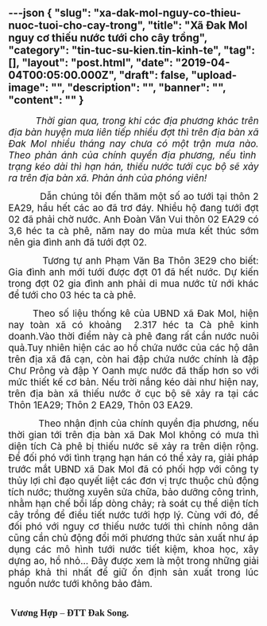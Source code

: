 ---json
{
    "slug": "xa-dak-mol-nguy-co-thieu-nuoc-tuoi-cho-cay-trong",
    "title": "Xã Đak Mol nguy cơ thiếu nước tưới cho cây trồng",
    "category": "tin-tuc-su-kien.tin-kinh-te",
    "tag": [],
    "layout": "post.html",
    "date": "2019-04-04T00:05:00.000Z",
    "draft": false,
    "upload-image": "",
    "description": "",
    "banner": "",
    "__content__": ""
}
---
<p style="text-align:justify"><em><span style="font-size:14.0pt">&nbsp; &nbsp; &nbsp; &nbsp; &nbsp;Thời gian qua, trong khi c&aacute;c địa phương kh&aacute;c tr&ecirc;n địa b&agrave;n huyện mưa li&ecirc;n tiếp nhiều đợt th&igrave; tr&ecirc;n địa b&agrave;n x&atilde; Đak Mol nhiều th&aacute;ng nay chưa c&oacute; một trận mưa n&agrave;o. Theo phản &aacute;nh của ch&iacute;nh quyền địa phương, nếu t&igrave;nh&nbsp; trạng k&eacute;o d&agrave;i th&igrave; hạn h&aacute;n, thiếu nước tưới cục bộ sẽ xảy ra tr&ecirc;n địa b&agrave;n x&atilde;. Phản &aacute;nh của ph&oacute;ng vi&ecirc;n!</span></em></p>

<p style="text-align:justify"><span style="font-size:14.0pt">&nbsp; &nbsp; &nbsp; &nbsp; &nbsp; Dẫn ch&uacute;ng t&ocirc;i đến thăm một số ao tưới tại th&ocirc;n 2 EA29, hầu hết c&aacute;c ao đ&atilde; trơ đ&aacute;y. Nhiều hộ đang tưới đợt 02 đ&atilde; phải chờ nước. Anh Đo&agrave;n Văn Vui th&ocirc;n 02 EA29 c&oacute; 3,6 h&eacute;c ta c&agrave; ph&ecirc;, năm nay do m&ugrave;a mưa kết th&uacute;c sớm n&ecirc;n gia đ&igrave;nh anh đ&atilde; tưới đợt 02.</span></p>

<p style="text-align:justify"><span style="font-size:14.0pt">&nbsp; &nbsp; &nbsp; &nbsp; &nbsp; Tương tự anh Phạm Văn Ba Th&ocirc;n 3E29 cho biết: Gia đ&igrave;nh anh mới tưới được đợt 01 đ&atilde; hết nước. Dự kiến trong đợt 02 gia đ&igrave;nh anh phải di mua nước từ nới kh&aacute;c để tưới cho 03 h&eacute;c ta c&agrave; ph&ecirc;. </span></p>

<p style="text-align:justify"><span style="font-size:14.0pt">&nbsp; &nbsp; &nbsp; &nbsp;Theo số liệu thống k&ecirc; của UBND x&atilde; Đak Mol, hiện nay to&agrave;n x&atilde; c&oacute; khoảng&nbsp; 2.317 h&eacute;c ta C&agrave; ph&ecirc; kinh doanh.V&agrave;o thời điểm n&agrave;y c&agrave; ph&ecirc; đang rất cần nước nu&ocirc;i quả.Tuy nhi&ecirc;n hiện c&aacute;c ao hồ chứa nước của c&aacute;c hộ d&acirc;n tr&ecirc;n địa x&atilde; đ&atilde; cạn, c&ograve;n hai đập chứa nước ch&iacute;nh l&agrave; đập Chư Pr&ocirc;ng v&agrave; đập Y Oanh mực nước đ&atilde; thấp hơn so với mức thiết kế cơ bản. Nếu trời nắng k&eacute;o d&agrave;i như hiện nay, tr&ecirc;n địa b&agrave;n x&atilde; thiếu nước ở cục bộ sẽ xảy ra tại c&aacute;c Th&ocirc;n 1EA29; Th&ocirc;n 2 EA29, Th&ocirc;n 03 EA29. </span></p>

<p style="text-align:justify"><span style="font-size:14.0pt">&nbsp; &nbsp; &nbsp; &nbsp; &nbsp;&nbsp;Theo nhận định của ch&iacute;nh quyền địa phương, nếu thời gian tới tr&ecirc;n địa b&agrave;n x&atilde; Dak Mol kh&ocirc;ng c&oacute; mưa th&igrave; diện t&iacute;ch C&agrave; ph&ecirc; bị thiếu nước sẽ xảy ra tr&ecirc;n diện rộng. Để đối ph&oacute; với t&igrave;nh trạng hạn h&aacute;n c&oacute; thể xảy ra, <span style="background-color:white">giải ph&aacute;p trước mắt</span> UBND x&atilde; Dak Mol đ&atilde; c&oacute; phối hợp<span style="background-color:white"> với c&ocirc;ng ty thủy lợi chỉ đạo quyết liệt c&aacute;c đơn vị trực thuộc chủ động t&iacute;ch nước; thường xuy&ecirc;n sửa chữa, bảo dưỡng c&ocirc;ng tr&igrave;nh, nhằm hạn chế bồi lấp d&ograve;ng chảy; r&agrave; so&aacute;t cụ thể diện t&iacute;ch c&acirc;y trồng để điều tiết nước tưới hợp l&yacute;. C&ugrave;ng với đ&oacute;, để đối ph&oacute; với nguy cơ thiếu nước tưới th&igrave; ch&iacute;nh n&ocirc;ng d&acirc;n cũng cần chủ động đổi mới phương thức sản xuất như &aacute;p dụng c&aacute;c m&ocirc; h&igrave;nh tưới nước tiết kiệm, khoa học, x&acirc;y dựng ao, hồ nhỏ&hellip; Đ&acirc;y được xem l&agrave; một trong những giải ph&aacute;p khả thi nhất để giữ ổn định sản xuất trong l&uacute;c nguồn nước tưới kh&ocirc;ng bảo đảm.</span></span></p>

<p style="text-align:justify"><span style="font-size:14.0pt"><span style="font-family:&quot;Times New Roman&quot;,&quot;serif&quot;"><strong>&nbsp; &nbsp; &nbsp; &nbsp; &nbsp; &nbsp; &nbsp; &nbsp; &nbsp; &nbsp; &nbsp; &nbsp; &nbsp; &nbsp; &nbsp; &nbsp; &nbsp; &nbsp; &nbsp; &nbsp; &nbsp; &nbsp; &nbsp; &nbsp; &nbsp; &nbsp; &nbsp; &nbsp; &nbsp; &nbsp; &nbsp; &nbsp; &nbsp; &nbsp; &nbsp; &nbsp; &nbsp; &nbsp; &nbsp; &nbsp; &nbsp; &nbsp; &nbsp; &nbsp; &nbsp; &nbsp; &nbsp; &nbsp; &nbsp; &nbsp; &nbsp; &nbsp; &nbsp; &nbsp; &nbsp;Vương Hợp</strong> &ndash; <strong>ĐTT Đak Song.</strong></span></span></p>
